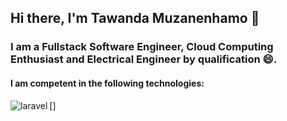 ## Hi there, I'm Tawanda Muzanenhamo 👋

### I am a Fullstack Software Engineer, Cloud Computing Enthusiast and Electrical Engineer by qualification :smile:.

#### I am competent in the following technologies:

[<img align='left' alt='laravel' src='https://img.shields.io/badge/Laravel-FF2D20?style=for-the-badge&logo=laravel&logoColor=white' />]

<!--
**tmuzanenhamo/tmuzanenhamo** is a ✨ _special_ ✨ repository because its `README.md` (this file) appears on your GitHub profile.

Here are some ideas to get you started:

- 🔭 I’m currently working on ...
- 🌱 I’m currently learning ...
- 👯 I’m looking to collaborate on ...
- 🤔 I’m looking for help with ...
- 💬 Ask me about ...
- 📫 How to reach me: ...
- 😄 Pronouns: ...
- ⚡ Fun fact: ...
-->
